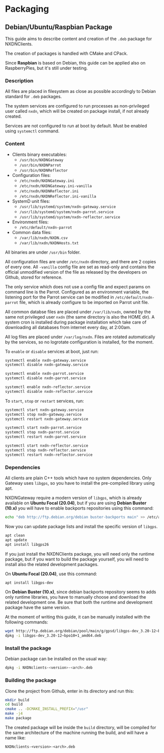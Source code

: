 # Packaging

## Debian/Ubuntu/Raspbian Package

This guide aims to describe content and creation of the `.deb` package for NXDNClients.

The creation of packages is handled with CMake and CPack.

Since **Raspbian** is based on Debian, this guide can be applied also on RaspberryPies,
but it's still under testing.

### Description

All files are placed in filesystem as close as possible accordingly to Debian standard
for `.deb` packages.

The system services are configured to run processes as non-privileged user called `nxdn`,
which will be created on package install, if not already created.

Services are not configured to run at boot by default.
Must be enabled using `systemctl` command.

### Content

- Clients binary executables:
    - `/usr/bin/NXDNGateway`
    - `/usr/bin/NXDNParrot`
    - `/usr/bin/NXDNReflector`
- Configuration files:
    - `/etc/nxdn/NXDNGateway.ini`
    - `/etc/nxdn/NXDNGateway.ini-vanilla`
    - `/etc/nxdn/NXDNReflector.ini`
    - `/etc/nxdn/NXDNReflector.ini-vanilla`
- SystemD unit files:
    - `/usr/lib/systemd/system/nxdn-gateway.service`
    - `/usr/lib/systemd/system/nxdn-parrot.service`
    - `/usr/lib/systemd/system/nxdn-reflector.service`
- Environment files:
    - `/etc/default/nxdn-parrot`
- Common data files:
    - `/var/lib/nxdn/NXDN.csv`
    - `/var/lib/nxdn/NXDNHosts.txt`

All binaries are under `/usr/bin` folder.

All configuration files are under `/etc/nxdn` directory, and there are 2 copies of every one.
All `-vanilla` config file are set as read-only and contains the official unmodified version
of the file as released by the developers on Github, stored for reference.

The only service which does not use a config file and expect params on command line is the Parrot.
Configured as an environment variable, the listening port for the Parrot service can be modified
in `/etc/default/nxdn-parrot` file, which is already configure to be imported on Parrot unit file.

All common databse files are placed under `/var/lib/nxdn`, owned by the same not privileged user
`nxdn` (the same directory is also the HOME dir). A system cron is installed during package
installation which take care of downloading all databases from internet every day, at 2:00am.

All log files are placed under `/var/log/nxdn`. Files are rotated automatically by the services,
so no logrotate configuration is installed, for the moment.

To `enable` or `disable` services at boot, just run:

```bash
systemctl enable nxdn-gateway.service
systemctl disable nxdn-gateway.service

systemctl enable nxdn-parrot.service
systemctl disable nxdn-parrot.service

systemctl enable nxdn-reflector.service
systemctl disable nxdn-reflector.service
```

To `start`, `stop` or `restart` services, run:

```bash
systemctl start nxdn-gateway.service
systemctl stop nxdn-gateway.service
systemctl restart nxdn-gateway.service

systemctl start nxdn-parrot.service
systemctl stop nxdn-parrot.service
systemctl restart nxdn-parrot.service

systemctl start nxdn-reflector.service
systemctl stop nxdn-reflector.service
systemctl restart nxdn-reflector.service
```

### Dependencies

All clients are plain C++ tools which have no system dependencies. Only Gateway uses
`libgps`, so you have to install the pre-compiled library using apt.

NXDNGateway require a modern version of `libgps`, which is already available on
**Ubuntu Focal (20.04)**, but if you are using **Debian Buster (10.x)** you will have to
enable backports repositories using this command:

```bash
echo "deb http://ftp.debian.org/debian buster-backports main" >> /etc/apt/sources.list
```

Now you can update package lists and install the specific version of `libgps`.

```bash
apt clean
apt update
apt install libgps26
```

If you just install the NXDNClients package, you will need only the runtime package,
but if you want to build the package yourself, you will need to install also the
related development packages.

On **Ubuntu Focal (20.04)**, use this command:

```bash
apt install libgps-dev
```

On **Debian Buster (10.x)**, since debian backports repository seems to adds only
runtime libraries, you have to manually choose and download the related development
one. Be sure that both the runtime and development package have the same version.

At the moment of writing this guide, it can be manually installed with the following
commands:

```bash
wget http://ftp.debian.org/debian/pool/main/g/gpsd/libgps-dev_3.20-12~bpo10+1_amd64.deb
dpkg -i libgps-dev_3.20-12~bpo10+1_amd64.deb
```

### Install the package

Debian package can be installed on the usual way:

```bash
dpkg -i NXDNclients-<version>-<arch>.deb
```

### Building the package

Clone the project from Github, enter in its directory and run this:

```bash
mkdir build
cd build
cmake .. -DCMAKE_INSTALL_PREFIX="/usr"
make -j4
make package
```

The created package will be inside the `build` directory, will be compiled for the same
architecture of the machine running the build, and will have a name like:

`NXDNclients-<version>-<arch>.deb`
